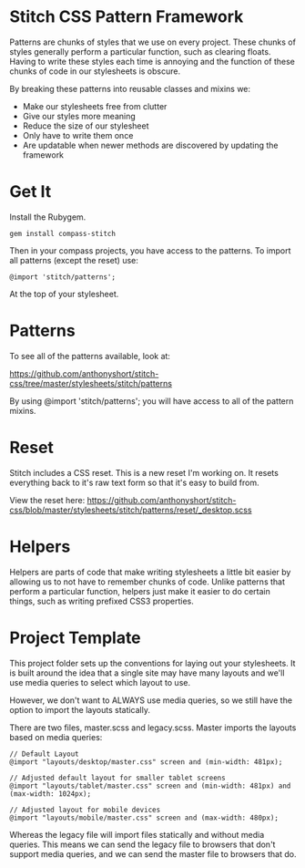 # Stitch CSS Pattern Framework

Patterns are chunks of styles that we use on every project. These chunks of styles generally perform a particular function, such as clearing floats. Having to write these styles each time is annoying and the function of these chunks of code in our stylesheets is obscure. 

By breaking these patterns into reusable classes and mixins we:

* Make our stylesheets free from clutter
* Give our styles more meaning
* Reduce the size of our stylesheet
* Only have to write them once
* Are updatable when newer methods are discovered by updating the framework

# Get It

Install the Rubygem.

````
gem install compass-stitch
```` 

Then in your compass projects, you have access to the patterns. To import all patterns (except the reset) use:

````
@import 'stitch/patterns';
````

At the top of your stylesheet. 

# Patterns

To see all of the patterns available, look at:

https://github.com/anthonyshort/stitch-css/tree/master/stylesheets/stitch/patterns

By using @import 'stitch/patterns'; you will have access to all of the pattern mixins.

# Reset

Stitch includes a CSS reset. This is a new reset I'm working on. It resets everything back to it's raw text form so that it's easy to build from.

View the reset here: https://github.com/anthonyshort/stitch-css/blob/master/stylesheets/stitch/patterns/reset/_desktop.scss

# Helpers

Helpers are parts of code that make writing stylesheets a little bit easier by allowing us to not have to remember chunks of code. Unlike patterns that perform a particular function, helpers just make it easier to do certain things, such as writing prefixed CSS3 properties.

# Project Template

This project folder sets up the conventions for laying out your stylesheets. It is built around the idea that a single site may have many layouts and we'll use media queries to select which layout to use.

However, we don't want to ALWAYS use media queries, so we still have the option to import the layouts statically.

There are two files, master.scss and legacy.scss. Master imports the layouts based on media queries:

````
// Default Layout
@import "layouts/desktop/master.css" screen and (min-width: 481px);

// Adjusted default layout for smaller tablet screens
@import "layouts/tablet/master.css" screen and (min-width: 481px) and (max-width: 1024px);

// Adjusted layout for mobile devices
@import "layouts/mobile/master.css" screen and (max-width: 480px);
````

Whereas the legacy file will import files statically and without media queries. This means we can send the legacy file to browsers that don't support media queries, and we can send the master file to browsers that do.

